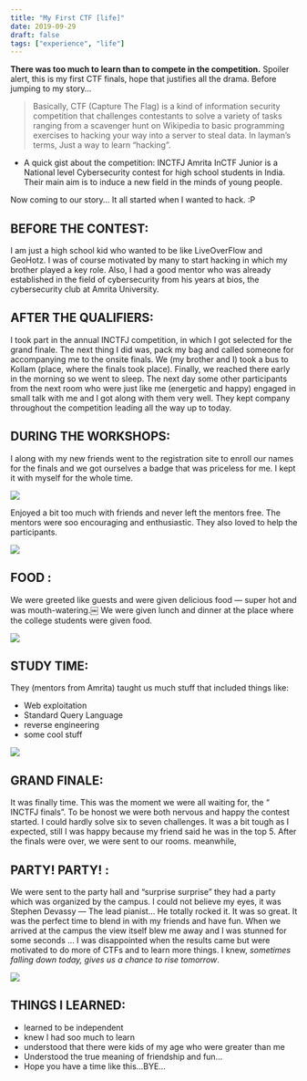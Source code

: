 ```yaml
---
title: "My First CTF [life]"
date: 2019-09-29
draft: false
tags: ["experience", "life"]
---
```



**There was too much to learn than to compete in the competition.** Spoiler alert, this is my first CTF finals, hope that justifies all the drama.
Before jumping to my story…
<!--more-->

> Basically, CTF (Capture The Flag) is a kind of information security competition that challenges contestants to solve a variety of tasks ranging from a scavenger hunt on Wikipedia to basic programming exercises to hacking your way into a server to steal data. In layman’s terms, Just a way to learn “hacking”.

* A quick gist about the competition: INCTFJ Amrita InCTF Junior is a National level Cybersecurity contest for high school students in India. Their main aim is to induce a new field in the minds of young people.

Now coming to our story… It all started when I wanted to hack. :P

## BEFORE THE CONTEST:
I am just a high school kid who wanted to be like LiveOverFlow and GeoHotz. I was of course motivated by many to start hacking in which my brother played a key role. Also, I had a good mentor who was already established in the field of cybersecurity from his years at bios, the cybersecurity club at Amrita University.

## AFTER THE QUALIFIERS:

I took part in the annual INCTFJ competition, in which I got selected for the grand finale. The next thing I did was, pack my bag and called someone for accompanying me to the onsite finals. We (my brother and I) took a bus to Kollam (place, where the finals took place). Finally, we reached there early in the morning so we went to sleep. The next day some other participants from the next room who were just like me (energetic and happy) engaged in small talk with me and I got along with them very well. They kept company throughout the competition leading all the way up to today.

## DURING THE WORKSHOPS:

I along with my new friends went to the registration site to enroll our names for the finals and we got ourselves a badge that was priceless for me. I kept it with myself for the whole time.

![](/images/myfirstctf/ctf3.png)

Enjoyed a bit too much with friends and never left the mentors free. The mentors were soo encouraging and enthusiastic. They also loved to help the participants.


![](/images/myfirstctf/ctf2.png)

## FOOD :

We were greeted like guests and were given delicious food — super hot and was mouth-watering.￼ We were given lunch and dinner at the place where the college students were given food.

![](/images/myfirstctf/ctf4.png)

## STUDY TIME:

They (mentors from Amrita) taught us much stuff that included things like:
* Web exploitation
* Standard Query Language
* reverse engineering
* some cool stuff

![](/images/myfirstctf/ctf5.png)

## GRAND FINALE:

It was finally time. This was the moment we were all waiting for, the “ INCTFJ finals”. To be honost we were both nervous and happy the contest started. I could hardly solve six to seven challenges. It was a bit tough as I expected, still I was happy because my friend said he was in the top 5. After the finals were over, we were sent to our rooms.
meanwhile,

## PARTY! PARTY! :
We were sent to the party hall and “surprise surprise” they had a party which was organized by the campus. I could not believe my eyes, it was Stephen Devassy — The lead pianist… He totally rocked it. It was so great. It was the perfect time to blend in with my friends and have fun.
When we arrived at the campus the view itself blew me away and I was stunned for some seconds … I was disappointed when the results came but were motivated to do more of CTFs and to learn more things. I knew, *sometimes falling down today, gives us a chance to rise tomorrow*.

  
![](/images/myfirstctf/ctf6.png)


## THINGS I LEARNED:

* learned to be independent
* knew I had soo much to learn
* understood that there were kids of my age who were greater than me
* Understood the true meaning of friendship and fun…
* Hope you have a time like this…BYE…